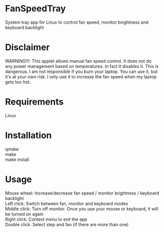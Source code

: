 # FanSpeedTray
System tray app for Linux to control fan speed, monitor brightness and keyboard backlight

# Disclaimer
WARNING!!!: This applet allows manual fan speed control. It does not do any power management based on temperatures. In fact it disables it. This is dangerous. I am not responsible if you burn your laptop. You can use it, but it's at your own risk. I only use it to increase the fan speed when my laptop gets too hot.

# Requirements
Linux

# Installation
qmake\
make\
make install

# Usage
Mouse wheel: Increase/decrease fan speed / monitor brightness / keyboard backlight\
Left click: Switch between fan, monitor and keyboard modes\
Middle click: Turn off monitor. Once you use your mouse or keyboard, it will be turned on again\
Right click: Context menu to exit the app\
Double click: Select step and fan (if there are more than one)
